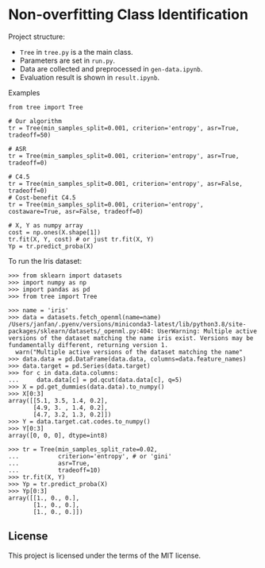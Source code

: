 # Non-overfitting Class Identification

Project structure:

* ``Tree`` in ``tree.py`` is a the main class.
* Parameters are set in ``run.py``.
* Data are collected and preprocessed in ``gen-data.ipynb``.
* Evaluation result is shown in ``result.ipynb``.

Examples

```
from tree import Tree

# Our algorithm
tr = Tree(min_samples_split=0.001, criterion='entropy', asr=True, tradeoff=50)

# ASR
tr = Tree(min_samples_split=0.001, criterion='entropy', asr=True, tradeoff=0)

# C4.5
tr = Tree(min_samples_split=0.001, criterion='entropy', asr=False, tradeoff=0)
# Cost-benefit C4.5
tr = Tree(min_samples_split=0.001, criterion='entropy', costaware=True, asr=False, tradeoff=0)

# X, Y as numpy array
cost = np.ones(X.shape[1])
tr.fit(X, Y, cost) # or just tr.fit(X, Y)
Yp = tr.predict_proba(X)
```


To run the Iris dataset:

```
>>> from sklearn import datasets
>>> import numpy as np
>>> import pandas as pd
>>> from tree import Tree

>>> name = 'iris'
>>> data = datasets.fetch_openml(name=name)
/Users/janfan/.pyenv/versions/miniconda3-latest/lib/python3.8/site-packages/sklearn/datasets/_openml.py:404: UserWarning: Multiple active versions of the dataset matching the name iris exist. Versions may be fundamentally different, returning version 1.
  warn("Multiple active versions of the dataset matching the name"
>>> data.data = pd.DataFrame(data.data, columns=data.feature_names)
>>> data.target = pd.Series(data.target)
>>> for c in data.data.columns:
...     data.data[c] = pd.qcut(data.data[c], q=5)
>>> X = pd.get_dummies(data.data).to_numpy()
>>> X[0:3]
array([[5.1, 3.5, 1.4, 0.2],
       [4.9, 3. , 1.4, 0.2],
       [4.7, 3.2, 1.3, 0.2]])
>>> Y = data.target.cat.codes.to_numpy()
>>> Y[0:3]
array([0, 0, 0], dtype=int8)

>>> tr = Tree(min_samples_split_rate=0.02,
...           criterion='entropy', # or 'gini'
...           asr=True,
...           tradeoff=10)
>>> tr.fit(X, Y)
>>> Yp = tr.predict_proba(X)
>>> Yp[0:3]
array([[1., 0., 0.],
       [1., 0., 0.],
       [1., 0., 0.]])
```

## License

This project is licensed under the terms of the MIT license.
